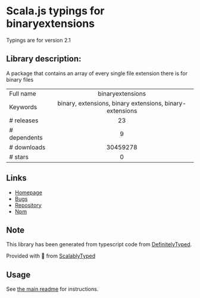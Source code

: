 
# Scala.js typings for binaryextensions

Typings are for version 2.1

## Library description:
A package that contains an array of every single file extension there is for binary files

|                    |                 |
| ------------------ | :-------------: |
| Full name          | binaryextensions |
| Keywords           | binary, extensions, binary extensions, binary-extensions |
| # releases         | 23 |
| # dependents       | 9 |
| # downloads        | 30459278 |
| # stars            | 0 |

## Links
- [Homepage](https://github.com/bevry/binaryextensions)
- [Bugs](https://github.com/bevry/binaryextensions/issues)
- [Repository](https://github.com/bevry/binaryextensions)
- [Npm](https://www.npmjs.com/package/binaryextensions)
    


## Note
This library has been generated from typescript code from [DefinitelyTyped](https://definitelytyped.org).

Provided with :purple_heart: from [ScalablyTyped](https://github.com/oyvindberg/ScalablyTyped)

## Usage
See [the main readme](../../readme.md) for instructions.


